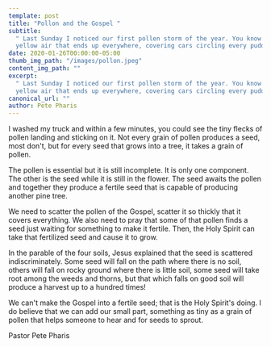 ```yaml
---
template: post
title: "Pollon and the Gospel "
subtitle:
  " Last Sunday I noticed our first pollen storm of the year. You know that
  yellow air that ends up everywhere, covering cars circling every puddle"
date: 2020-01-26T00:00:00-05:00
thumb_img_path: "/images/pollon.jpeg"
content_img_path: ""
excerpt:
  " Last Sunday I noticed our first pollen storm of the year. You know that
  yellow air that ends up everywhere, covering cars circling every puddle"
canonical_url: ""
author: Pete Pharis
---
```


I washed my truck and within a few minutes, you could see the tiny flecks of pollen landing and sticking on it. Not every grain of pollen produces a seed, most don't, but for every seed that grows into a tree, it takes a grain of pollen.

The pollen is essential but it is still incomplete. It is only one component. The other is the seed while it is still in the flower. The seed awaits the pollen and together they produce a fertile seed that is capable of producing another pine tree.

We need to scatter the pollen of the Gospel, scatter it so thickly that it covers everything. We also need to pray that some of that pollen finds a seed just waiting for something to make it fertile. Then, the Holy Spirit can take that fertilized seed and cause it to grow.

In the parable of the four soils, Jesus explained that the seed is scattered indiscriminately. Some seed will fall on the path where there is no soil, others will fall on rocky ground where there is little soil, some seed will take root among the weeds and thorns, but that which falls on good soil will produce a harvest up to a hundred times!

We can't make the Gospel into a fertile seed; that is the Holy Spirit's doing. I do believe that we can add our small part, something as tiny as a grain of pollen that helps someone to hear and for seeds to sprout.

Pastor Pete Pharis
